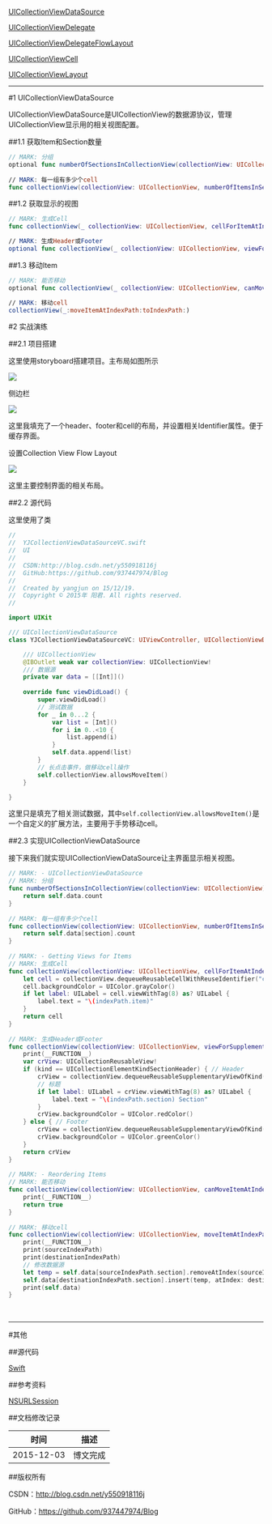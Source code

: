 [UICollectionViewDataSource](https://github.com/937447974/Blog/blob/master/IOS/Cocoa%20Touch%20Layer/UIKit/UICollectionViewDataSource.md)

[UICollectionViewDelegate](https://github.com/937447974/Blog/blob/master/IOS/Cocoa%20Touch%20Layer/UIKit/UICollectionViewDelegate.md)

[UICollectionViewDelegateFlowLayout](https://github.com/937447974/Blog/blob/master/IOS/Cocoa%20Touch%20Layer/UIKit/UICollectionViewDelegateFlowLayout.md)

[UICollectionViewCell](https://github.com/937447974/Blog/blob/master/IOS/Cocoa%20Touch%20Layer/UIKit/UICollectionViewCell.md)

[UICollectionViewLayout](https://github.com/937447974/Blog/blob/master/IOS/Cocoa%20Touch%20Layer/UIKit/UICollectionViewLayout.md)

---

#1 UICollectionViewDataSource

UICollectionViewDataSource是UICollectionView的数据源协议，管理UICollectionView显示用的相关视图配置。

##1.1 获取Item和Section数量

```swift
// MARK: 分组
optional func numberOfSectionsInCollectionView(collectionView: UICollectionView) -> Int
    
// MARK: 每一组有多少个cell
func collectionView(collectionView: UICollectionView, numberOfItemsInSection section: Int) -> Int
```

##1.2 获取显示的视图

```swift
// MARK: 生成Cell
func collectionView(_ collectionView: UICollectionView, cellForItemAtIndexPath indexPath: NSIndexPath) -> UICollectionViewCell

// MARK: 生成Header或Footer
optional func collectionView(_ collectionView: UICollectionView, viewForSupplementaryElementOfKind kind: String, atIndexPath indexPath: NSIndexPath) -> UICollectionReusableView
```

##1.3 移动Item

```swift
// MARK: 能否移动
optional func collectionView(_ collectionView: UICollectionView, canMoveItemAtIndexPath indexPath: NSIndexPath) -> Bool

// MARK: 移动cell
collectionView(_:moveItemAtIndexPath:toIndexPath:)
```

#2 实战演练

##2.1 项目搭建

这里使用storyboard搭建项目。主布局如图所示

![](https://raw.githubusercontent.com/937447974/Blog/master/Resources/2015122301.png)

侧边栏

![](https://raw.githubusercontent.com/937447974/Blog/master/Resources/2015122302.png)

这里我填充了一个header、footer和cell的布局，并设置相关Identifier属性。便于缓存界面。

设置Collection View Flow Layout

![](https://raw.githubusercontent.com/937447974/Blog/master/Resources/2015122303.png)

这里主要控制界面的相关布局。

##2.2 源代码

这里使用了类

```swift
//
//  YJCollectionViewDataSourceVC.swift
//  UI
//
//  CSDN:http://blog.csdn.net/y550918116j
//  GitHub:https://github.com/937447974/Blog
//
//  Created by yangjun on 15/12/19.
//  Copyright © 2015年 阳君. All rights reserved.
//

import UIKit

/// UICollectionViewDataSource
class YJCollectionViewDataSourceVC: UIViewController, UICollectionViewDataSource {

    /// UICollectionView
    @IBOutlet weak var collectionView: UICollectionView!
    /// 数据源
    private var data = [[Int]]()
    
    override func viewDidLoad() {
        super.viewDidLoad()
        // 测试数据
        for _ in 0...2 {
            var list = [Int]()
            for i in 0..<10 {
                list.append(i)
            }
            self.data.append(list)
        }
        // 长点击事件，做移动cell操作
        self.collectionView.allowsMoveItem()
    }

}
```

这里只是填充了相关测试数据，其中`self.collectionView.allowsMoveItem()`是一个自定义的扩展方法，主要用于手势移动cell。

##2.3 实现UICollectionViewDataSource

接下来我们就实现UICollectionViewDataSource让主界面显示相关视图。

```swift
// MARK: - UICollectionViewDataSource
// MARK: 分组
func numberOfSectionsInCollectionView(collectionView: UICollectionView) -> Int {
    return self.data.count
}
    
// MARK: 每一组有多少个cell
func collectionView(collectionView: UICollectionView, numberOfItemsInSection section: Int) -> Int {
    return self.data[section].count
}
    
// MARK: - Getting Views for Items
// MARK: 生成Cell
func collectionView(collectionView: UICollectionView, cellForItemAtIndexPath indexPath: NSIndexPath) -> UICollectionViewCell {
    let cell = collectionView.dequeueReusableCellWithReuseIdentifier("cell", forIndexPath: indexPath)
    cell.backgroundColor = UIColor.grayColor()
    if let label: UILabel = cell.viewWithTag(8) as? UILabel {
        label.text = "\(indexPath.item)"
    }
    return cell
}
    
// MARK: 生成Header或Footer
func collectionView(collectionView: UICollectionView, viewForSupplementaryElementOfKind kind: String, atIndexPath indexPath: NSIndexPath) -> UICollectionReusableView {
    print(__FUNCTION__)
    var crView: UICollectionReusableView!
    if (kind == UICollectionElementKindSectionHeader) { // Header
        crView = collectionView.dequeueReusableSupplementaryViewOfKind(kind, withReuseIdentifier: "header", forIndexPath: indexPath)
        // 标题
        if let label: UILabel = crView.viewWithTag(8) as? UILabel {
            label.text = "\(indexPath.section) Section"
        }
        crView.backgroundColor = UIColor.redColor()
    } else { // Footer
        crView = collectionView.dequeueReusableSupplementaryViewOfKind(kind, withReuseIdentifier: "footer", forIndexPath: indexPath)
        crView.backgroundColor = UIColor.greenColor()
    }
    return crView
}
    
// MARK: - Reordering Items
// MARK: 能否移动
func collectionView(collectionView: UICollectionView, canMoveItemAtIndexPath indexPath: NSIndexPath) -> Bool {
    print(__FUNCTION__)
    return true
}
    
// MARK: 移动cell
func collectionView(collectionView: UICollectionView, moveItemAtIndexPath sourceIndexPath: NSIndexPath, toIndexPath destinationIndexPath: NSIndexPath) {
    print(__FUNCTION__)
    print(sourceIndexPath)
    print(destinationIndexPath)
    // 修改数据源
    let temp = self.data[sourceIndexPath.section].removeAtIndex(sourceIndexPath.item)
    self.data[destinationIndexPath.section].insert(temp, atIndex: destinationIndexPath.item)
    print(self.data)
}
```

&#160;

----------

#其他

##源代码

[Swift](https://github.com/937447974/Swift)

##参考资料

[NSURLSession](https://developer.apple.com/library/ios/documentation/Foundation/Reference/NSURLSession_class/index.html)

##文档修改记录

| 时间 | 描述 |
| ---- | ---- |
| 2015-12-03 | 博文完成 |

##版权所有

CSDN：http://blog.csdn.net/y550918116j

GitHub：https://github.com/937447974/Blog
